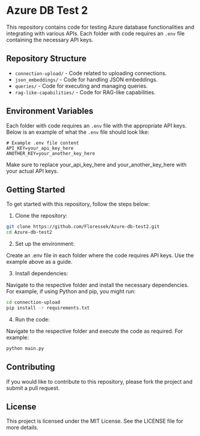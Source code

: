 # Azure DB Test 2

This repository contains code for testing Azure database functionalities and integrating with various APIs. Each folder with code requires an `.env` file containing the necessary API keys.

## Repository Structure

- `connection-upload/` - Code related to uploading connections.
- `json_embeddings/` - Code for handling JSON embeddings.
- `queries/` - Code for executing and managing queries.
- `rag-like-capabilities/` - Code for RAG-like capabilities.

## Environment Variables

Each folder with code requires an `.env` file with the appropriate API keys. Below is an example of what the `.env` file should look like:

```plaintext
# Example .env file content
API_KEY=your_api_key_here
ANOTHER_KEY=your_another_key_here
```
Make sure to replace your_api_key_here and your_another_key_here with your actual API keys.

## Getting Started

To get started with this repository, follow the steps below:

1. Clone the repository:

```bash
git clone https://github.com/Floressek/Azure-db-test2.git
cd Azure-db-test2
```

2. Set up the environment:

Create an .env file in each folder where the code requires API keys. Use the example above as a guide.

3. Install dependencies:

Navigate to the respective folder and install the necessary dependencies. For example, if using Python and pip, you might run:

```bash
cd connection-upload
pip install -r requirements.txt
```

4. Run the code:

Navigate to the respective folder and execute the code as required. For example:

```bash
python main.py
```

## Contributing
If you would like to contribute to this repository, please fork the project and submit a pull request.

## License
This project is licensed under the MIT License. See the LICENSE file for more details.
